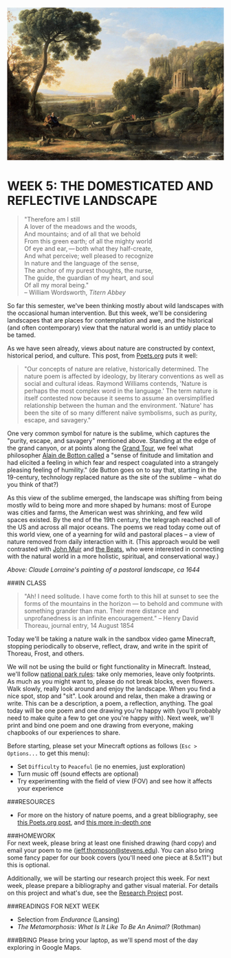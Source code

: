 ![Claude Lorraine's painting of a pastoral landscape, ca 1644](https://raw.githubusercontent.com/jeffThompson/TechnologyAndTheLandscape/master/Images/Week05/PastoralLandscape_ClaudeLorraine_ca1644.jpg)

WEEK 5: THE DOMESTICATED AND REFLECTIVE LANDSCAPE
====

> "Therefore am I still  
A lover of the meadows and the woods,  
And mountains; and of all that we behold  
From this green earth; of all the mighty world  
Of eye and ear, — both what they half-create,  
And what perceive; well pleased to recognize  
In nature and the language of the sense,  
The anchor of my purest thoughts, the nurse,  
The guide, the guardian of my heart, and soul  
Of all my moral being."  
– William Wordsworth, *Titern Abbey*

So far this semester, we've been thinking mostly about wild landscapes with the occasional human intervention. But this week, we'll be considering landscapes that are places for contemplation and awe, and the historical (and often contemporary) view that the natural world is an untidy place to be tamed.

As we have seen already, views about nature are constructed by context, historical period, and culture. This post, from [Poets.org](https://www.poets.org/poetsorg/text/nature-poetry-poets-glossary) puts it well:

> "Our concepts of nature are relative, historically determined. The nature poem is affected by ideology, by literary conventions as well as social and cultural ideas. Raymond Williams contends, 'Nature is perhaps the most complex word in the language.' The term nature is itself contested now because it seems to assume an oversimplified relationship between the human and the environment. 'Nature' has been the site of so many different naïve symbolisms, such as purity, escape, and savagery."

One very common symbol for nature is the sublime, which captures the "purity, escape, and savagery" mentioned above. Standing at the edge of the grand canyon, or at points along the [Grand Tour](https://en.wikipedia.org/wiki/Grand_Tour), we feel what philosopher [Alain de Botton called](https://books.google.com/books?id=LF4E-FqjiywC&lpg=PA165&ots=rgGlbNv0pm&dq=sense%20of%20finitude%20and%20limitation%20and%20had%20elicited%20a%20feeling%20in%20which%20fear%20and%20respect%20coagulated%20into%20a%20strangely%20pleasing%20feeling%20of%20humility&pg=PA165#v=onepage&q=sense%20of%20finitude%20and%20limitation%20and%20had%20elicited%20a%20feeling%20in%20which%20fear%20and%20respect%20coagulated%20into%20a%20strangely%20pleasing%20feeling%20of%20humility&f=false) a "sense of finitude and limitation and had elicited a feeling in which fear and respect coagulated into a strangely pleasing feeling of humility." (de Button goes on to say that, starting in the 19-century, technology replaced nature as the site of the sublime – what do you think of that?)

As this view of the sublime emerged, the landscape was shifting from being mostly wild to being more and more shaped by humans: most of Europe was cities and farms, the American west was shrinking, and few wild spaces existed. By the end of the 19th century, the telegraph reached all of the US and across all major oceans. The poems we read today come out of this world view, one of a yearning for wild and pastoral places – a view of nature removed from daily interaction with it. (This approach would be well contrasted with [John Muir](https://en.wikipedia.org/wiki/John_Muir) and [the Beats](https://en.wikipedia.org/wiki/Beat_Generation), who were interested in connecting with the natural world in a more holistic, spiritual, and conservational way.)

*Above: Claude Lorraine's painting of a pastoral landscape, ca 1644*

###IN CLASS

> "Ah! I need solitude. I have come forth to this hill at sunset to see the forms of the mountains in the horizon — to behold and commune with something grander than man. Their mere distance and unprofanedness is an infinite encouragement." – Henry David Thoreau, journal entry, 14 August 1854

Today we'll be taking a nature walk in the sandbox video game Minecraft, stopping periodically to observe, reflect, draw, and write in the spirit of Thoreau, Frost, and others. 

We will not be using the build or fight functionality in Minecraft. Instead, we'll follow [national park rules](https://en.wikipedia.org/wiki/Leave_No_Trace): take only memories, leave only footprints. As much as you might want to, please do not break blocks, even flowers. Walk slowly, really look around and enjoy the landscape. When you find a nice spot, stop and "sit". Look around and relax, then make a drawing or write. This can be a description, a poem, a reflection, anything. The goal today will be one poem and one drawing you're happy with (you'll probably need to make quite a few to get one you're happy with). Next week, we'll print and bind one poem and one drawing from everyone, making chapbooks of our experiences to share.

Before starting, please set your Minecraft options as follows (`Esc > Options...` to get this menu):

* Set `Difficulty` to `Peaceful` (ie no enemies, just exploration)  
* Turn music off (sound effects are optional)  
* Try experimenting with the field of view (FOV) and see how it affects your experience  

###RESOURCES  

* For more on the history of nature poems, and a great bibliography, see [this Poets.org post](https://www.poets.org/poetsorg/text/nature-poems), and [this more in-depth one](https://www.poets.org/poetsorg/text/nature-poetry-poets-glossary)  

###HOMEWORK  
For next week, please bring at least one finished drawing (hard copy) and email your poem to me ([jeff.thompson@stevens.edu](mailto:jeff.thompson@stevens.edu)). You can also bring some fancy paper for our book covers (you'll need one piece at 8.5x11") but this is optional.

Additionally, we will be starting our research project this week. For next week, please prepare a bibliography and gather visual material. For details on this project and what's due, see the [Research Project](https://github.com/jeffThompson/TechnologyAndTheLandscape/blob/master/MidtermResearchProject/MidtermResearchProjectAssignment.md) post.

###READINGS FOR NEXT WEEK  

* Selection from *Endurance* (Lansing)  
* *The Metamorphosis: What Is It Like To Be An Animal?* (Rothman)  

###BRING 
Please bring your laptop, as we'll spend most of the day exploring in Google Maps.

